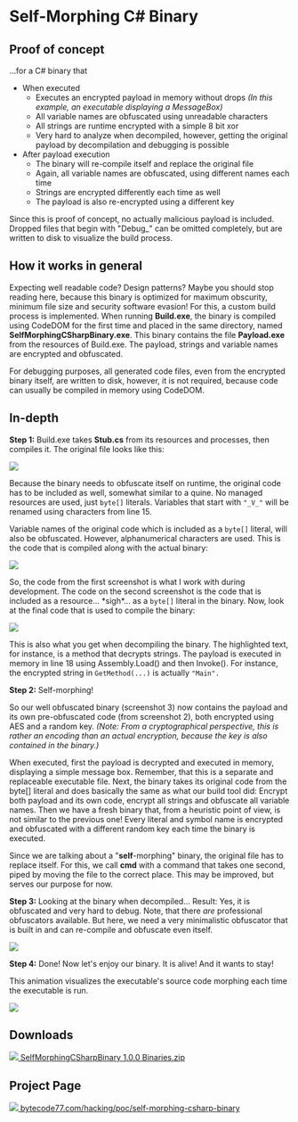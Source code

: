 # Self-Morphing C# Binary

## Proof of concept

...for a C# binary that

* When executed
  * Executes an encrypted payload in memory without drops *(In this example, an executable displaying a MessageBox)*
  * All variable names are obfuscated using unreadable characters
  * All strings are runtime encrypted with a simple 8 bit xor
  * Very hard to analyze when decompiled, however, getting the original payload by decompilation and debugging is possible
* After payload execution
  * The binary will re-compile itself and replace the original file
  * Again, all variable names are obfuscated, using different names each time
  * Strings are encrypted differently each time as well
  * The payload is also re-encrypted using a different key

Since this is proof of concept, no actually malicious payload is included. Dropped files that begin with "Debug_" can be omitted completely, but are written to disk to visualize the build process.

## How it works in general

Expecting well readable code? Design patterns? Maybe you should stop reading
here, because this binary is optimized for maximum obscurity, minimum file size
and security software evasion! For this, a custom build process is implemented.
When running **Build.exe**, the binary is compiled using CodeDOM for the first
time and placed in the same directory, named **SelfMorphingCSharpBinary.exe**.
This binary contains the file **Payload.exe** from the resources of Build.exe.
The payload, strings and variable names are encrypted and obfuscated.

For debugging purposes, all generated code files, even from the encrypted binary
itself, are written to disk, however, it is not required, because code can
usually be compiled in memory using CodeDOM.

## In-depth

**Step 1:** Build.exe takes **Stub.cs** from its resources and processes, then
compiles it. The original file looks like this:

[![](http://bytecode77.com/images/sites/hacking/poc/self-morphing-csharp-binary/original.png)](http://bytecode77.com/images/sites/hacking/poc/self-morphing-csharp-binary/original.png)

Because the binary needs to obfuscate itself on runtime, the original code has
to be included as well, somewhat similar to a quine. No managed resources are
used, just `byte[]` literals. Variables that start with `"_V_"` will be renamed
using characters from line 15.

Variable names of the original code which is included as a `byte[]` literal,
will also be obfuscated. However, alphanumerical characters are used. This is
the code that is compiled along with the actual binary:

[![](http://bytecode77.com/images/sites/hacking/poc/self-morphing-csharp-binary/intermediate.png)](http://bytecode77.com/images/sites/hacking/poc/self-morphing-csharp-binary/intermediate.png)

So, the code from the first screenshot is what I work with during development.
The code on the second screenshot is the code that is included as a resource...
\*sigh\*... as a `byte[]` literal in the binary. Now, look at the final code
that is used to compile the binary:

[![](http://bytecode77.com/images/sites/hacking/poc/self-morphing-csharp-binary/obfuscated.png)](http://bytecode77.com/images/sites/hacking/poc/self-morphing-csharp-binary/obfuscated.png)

This is also what you get when decompiling the binary. The highlighted text, for
instance, is a method that decrypts strings. The payload is executed in memory
in line 18 using Assembly.Load() and then Invoke(). For instance, the encrypted
string in `GetMethod(...)` is actually `"Main".`

**Step 2:** Self-morphing!

So our well obfuscated binary (screenshot 3) now contains the payload and its
own pre-obfuscated code (from screenshot 2), both encrypted using AES and a
random key. *(Note: From a cryptographical perspective, this is rather an
encoding than an actual encryption, because the key is also contained in the
binary.)*

When executed, first the payload is decrypted and executed in memory, displaying
a simple message box. Remember, that this is a separate and replaceable
executable file. Next, the binary takes its original code from the byte[]
literal and does basically the same as what our build tool did: Encrypt both
payload and its own code, encrypt all strings and obfuscate all variable names.
Then we have a fresh binary that, from a heuristic point of view, is not similar
to the previous one! Every literal and symbol name is encrypted and obfuscated
with a different random key each time the binary is executed.

Since we are talking about a "**self**-morphing" binary, the original file has
to replace itself. For this, we call **cmd** with a command that takes one
second, piped by moving the file to the correct place. This may be improved, but
serves our purpose for now.

**Step 3:** Looking at the binary when decompiled... Result: Yes, it is
obfuscated and very hard to debug. Note, that there *are* professional
obfuscators available. But here, we need a very minimalistic obfuscator that is
built in and can re-compile and obfuscate even itself.

[![](http://bytecode77.com/images/sites/hacking/poc/self-morphing-csharp-binary/decompiled.png)](http://bytecode77.com/images/sites/hacking/poc/self-morphing-csharp-binary/decompiled.png)

**Step 4:** Done! Now let's enjoy our binary. It is alive! And it wants to stay!

This animation visualizes the executable's source code morphing each time the
executable is run.

[![](http://bytecode77.com/images/sites/hacking/poc/self-morphing-csharp-binary/morphing.gif)](http://bytecode77.com/images/sites/hacking/poc/self-morphing-csharp-binary/morphing.gif)

## Downloads

[![](https://bytecode77.com/images/shared/fileicons/zip.png) SelfMorphingCSharpBinary 1.0.0 Binaries.zip](https://bytecode77.com/downloads/hacking/poc/SelfMorphingCSharpBinary%201.0.0%20Binaries.zip)

## Project Page

[![](https://bytecode77.com/images/shared/favicon16.png) bytecode77.com/hacking/poc/self-morphing-csharp-binary](https://bytecode77.com/hacking/poc/self-morphing-csharp-binary)